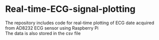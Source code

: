 # Real-time-ECG-signal-plotting
The repository includes code for real-time plotting of ECG date acquired from AD8232 ECG sensor using Raspberry Pi\
The data is also stored in the csv file
